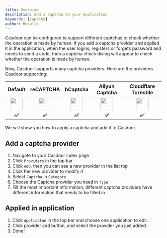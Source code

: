 ```yaml
---
title: Overview
description: Add a captcha to your application
keywords: [captcha]
author: Resulte
---
```


Casdoor can be configured to support different captchas to check whether the operation is made by human. If you add a captcha provider and applied it in the application, when the user logins, registers or forgets password and needs to send a code, then a captcha check dialog will appear to check whether the operation is made by human.

Now, Casdoor supports many captcha providers. Here are the providers Casdoor supporting:

|                         **Default**                          |                        **reCAPTCHA**                         |                         **hCaptcha**                         |                      **Aliyun Captcha**                      |                     Cloudflare Turnstile                     |
| :----------------------------------------------------------: | :----------------------------------------------------------: | :----------------------------------------------------------: | :----------------------------------------------------------: | :----------------------------------------------------------: |
| <img src="https://cdn.casbin.org/img/social_default.png" width="40"></img> | <img src="https://cdn.casbin.org/img/social_recaptcha.png" width="40"></img> | <img src="https://cdn.casbin.org/img/social_hcaptcha.png" width="40"></img> | <img src="https://cdn.casbin.org/img/social_aliyun.png" width="40"></img> | <img src="https://cdn.casbin.org/img/social_cloudflare.png" width="40"></img> |
|                            **✅**                             |                            **✅**                             |                            **✅**                             |                            **✅**                             |                            **✅**                             |

We will show you how to apply  a captcha and add it to Casdoor.

## Add a captcha provider

1. Navigate to your Casdoor index page
2. Click `Providers` in the top bar
3. Click `Add`, then you can see a new provider in the list top
4. Click the new provider to modify it
5. Select `Captcha` in  `Category`
6. Choose the Captcha provider you need in `Type`
7. Fill the most important information, different captcha providers have different information that needs to be filled in

## Applied in application

1. Click `Applicaton` in the top bar and choose one application to edit.
2. Click provider add button, and select the provider you just added.
3. Done!
